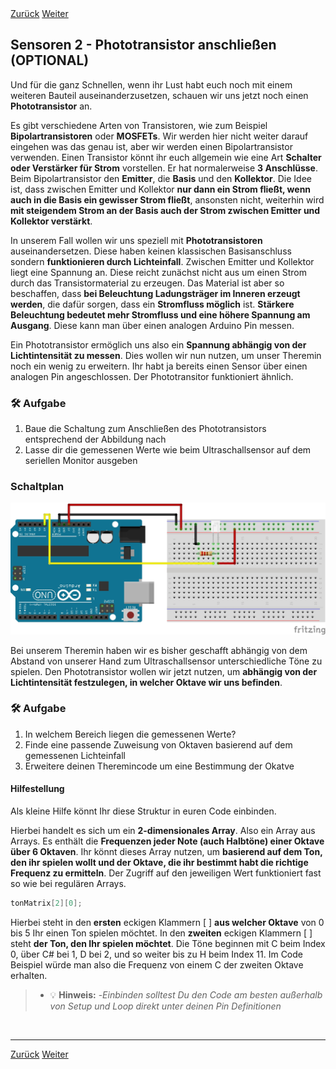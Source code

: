 <link rel="stylesheet" href="assets/css/custom.css?v=2">

<div class="nav-container">
  <a href="Sensoren1" class="button">Zurück</a>
  <a href="Theremin" class="button">Weiter</a>
</div>

## Sensoren 2 - Phototransistor anschließen (OPTIONAL)

Und für die ganz Schnellen, wenn ihr Lust habt euch noch mit einem weiteren Bauteil auseinanderzusetzen, schauen wir uns jetzt noch einen **Phototransistor** an.

Es gibt verschiedene Arten von Transistoren, wie zum Beispiel **Bipolartransistoren** oder **MOSFETs**. Wir werden hier nicht weiter darauf eingehen was das genau ist, aber wir werden einen Bipolartransistor verwenden.
Einen Transistor könnt ihr euch allgemein wie eine Art **Schalter oder Verstärker für Strom** vorstellen. Er hat normalerweise **3 Anschlüsse**. Beim Bipolartransistor den **Emitter**, die **Basis** und den **Kollektor**. Die Idee ist, dass zwischen Emitter und Kollektor **nur dann ein Strom fließt, wenn auch in die Basis ein gewisser Strom fließt**, ansonsten nicht, weiterhin wird **mit steigendem Strom an der Basis auch der Strom zwischen Emitter und Kollektor verstärkt**.

In unserem Fall wollen wir uns speziell mit **Phototransistoren** auseinandersetzen. Diese haben keinen klassischen Basisanschluss sondern **funktionieren durch Lichteinfall**. Zwischen Emitter und Kollektor liegt eine Spannung an. Diese reicht zunächst nicht aus um einen Strom durch das Transistormaterial zu erzeugen. Das Material ist aber so beschaffen, dass **bei Beleuchtung Ladungsträger im Inneren erzeugt werden**, die dafür sorgen, dass ein **Stromfluss möglich** ist. **Stärkere Beleuchtung bedeutet mehr Stromfluss und eine höhere Spannung am Ausgang**. Diese kann man über einen analogen Arduino Pin messen.


Ein Phototransistor ermöglich uns also ein **Spannung abhängig von der Lichtintensität zu messen**. Dies wollen wir nun nutzen, um unser Theremin noch ein wenig zu erweitern. Ihr habt ja bereits einen Sensor über einen analogen Pin angeschlossen. Der Phototransitor funktioniert ähnlich.

<div class="aufgabe">
<h3>🛠️ Aufgabe</h3>
<ol>
  <li>Baue die Schaltung zum Anschließen des Phototransistors entsprechend der Abbildung nach</li>
  <li>Lasse dir die gemessenen Werte wie beim Ultraschallsensor auf dem seriellen Monitor ausgeben</li>
</ol>
</div>

### Schaltplan

<div class="schaltplan-box">
  <img src="img/photransistor_aufbau.jpg" alt="Schaltplan Phototransistor">
</div>


Bei unserem Theremin haben wir es bisher geschafft abhängig von dem Abstand von unserer Hand zum Ultraschallsensor unterschiedliche Töne zu spielen. Den Phototransistor wollen wir jetzt nutzen, um **abhängig von der Lichtintensität festzulegen, in welcher Oktave wir uns befinden**.

<div class="aufgabe">
<h3>🛠️ Aufgabe</h3>
<ol>
  <li>In welchem Bereich liegen die gemessenen Werte?</li>
  <li>Finde eine passende Zuweisung von Oktaven basierend auf dem gemessenen Lichteinfall</li>
  <li>Erweitere deinen Theremincode um eine Bestimmung der Okatve</li>
</ol>
</div>

#### Hilfestellung
Als kleine Hilfe könnt Ihr diese Struktur in euren Code einbinden.



Hierbei handelt es sich um ein **2-dimensionales Array**. Also ein Array aus Arrays. Es enthält die **Frequenzen jeder Note (auch Halbtöne) einer Oktave über 6 Oktaven**. Ihr könnt dieses Array nutzen, um **basierend auf dem Ton, den ihr spielen wollt und der Oktave, die ihr bestimmt habt die richtige Frequenz zu ermitteln**. Der Zugriff auf den jeweiligen Wert funktioniert fast so wie bei regulären Arrays.

```cpp
tonMatrix[2][0];
```

Hierbei steht in den **ersten** eckigen Klammern [ ] **aus welcher Oktave** von 0 bis 5 Ihr einen Ton spielen möchtet. In den **zweiten** eckigen Klammern [ ] steht **der Ton, den Ihr spielen möchtet**. Die Töne beginnen mit C beim Index 0, über C# bei 1, D bei 2, und so weiter bis zu H beim Index 11.
Im Code Beispiel würde man also die Frequenz von einem C der zweiten Oktave erhalten.

> - 💡 **Hinweis:**
> -*Einbinden solltest Du den Code am besten außerhalb von Setup und Loop direkt unter deinen Pin Definitionen*





<p class="spacing-1">&nbsp;</p>

---


<div class="nav-container">
  <a href="Sensoren1" class="button">Zurück</a>
  <a href="Theremin" class="button">Weiter</a>
</div>
